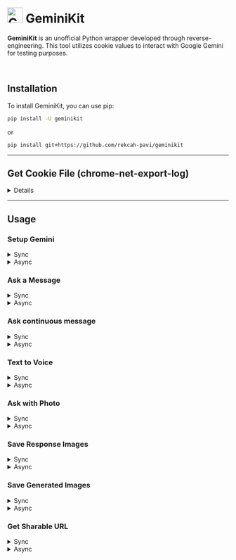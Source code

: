 # <img src="https://www.gstatic.com/lamda/images/gemini_sparkle_v002_d4735304ff6292a690345.svg" width="35px" alt="Gemini Icon" /> GeminiKit

**GeminiKit** is an unofficial Python wrapper developed through reverse-engineering. This tool utilizes cookie values to interact with Google Gemini for testing purposes.

<br>

## Installation

To install GeminiKit, you can use pip:

```bash
pip install -U geminikit
```
or

```bash
pip install git+https://github.com/rekcah-pavi/geminikit
```

***
 ## Get Cookie File (chrome-net-export-log)
<details>
 

For a detailed video guide, [click here](https://youtu.be/IUCJg2KWcJs).

### 1. Close All Tabs

Ensure all tabs are closed in Google Chrome.

### 2. Access Network Export

- Open a new tab and navigate to `chrome://net-export/`.

### 3. Configure Logging Settings

- Check the box labeled `Include cookies and credentials`.
- Set the `Maximum log size` to `1 MB`.
- Click the `Start logging` button.

### 4. Perform Actions

- Open a new tab and go to [gemini.google.com](https://gemini.google.com).
- Log in to your Gemini account.
- Send a sample message and wait for Gemini's response.

### 5. Stop Logging

- Return to the logging tab and click the `Stop logging` button.

### 6. Retrieve Cookies

- The cookies will be saved in a JSON file.

### 7. Extract Cookies from File

```python
from geminikit import get_cookies_from_file

with open("chrome-net-export-log.json", 'r') as f:
    cookies = get_cookies_from_file(f.read())

print(cookies)
```

</details>

***

## Usage

### Setup Gemini

<details>
  <summary>Sync</summary>

  ```python
  from geminikit import get_cookies_from_file
  from geminikit import Gemini

  with open("chrome-net-export-log.json", 'r') as f:
      cookies = get_cookies_from_file(f.read())

  gemini = Gemini(cookies)
```
</details>


<details>
  <summary>Async</summary>
 
```python
from geminikit import get_cookies_from_file
from geminikit import Asynic_Gemini as Gemini

import asyncio
import aiofiles #pip install aiofiles

async def main():
    async with aiofiles.open("chrome-net-export-log.json", mode='r') as f:
        cookies = get_cookies_from_file(f.read())

    gemini = await Gemini.create(cookies)

asyncio.run(main())
```
</details>



### Ask a Message


<details>
  <summary>Sync</summary>

  ```python
res = gemini.ask("hello")
print(res['text'])
```
</details>


<details>
  <summary>Async</summary>
 
```python
res = await gemini.ask("hello")
print(res['text'])
```
</details>



### Ask continuous message
<details>
  <summary>Sync</summary>

  ```python
user = None
while True:
 text = input("Ask: ")
 res = gemini.ask(text,user=user)
 user = res
 print(res['text'])
```
</details>


<details>
  <summary>Async</summary>
 
```python
import asyncio

user = None
while True:
 await asyncio.sleep(0)
 text = input("Ask: ")
 res = await gemini.ask(text,user=user)
 user = res
 print(res['text'])
 ```
</details>




### Text to Voice

<details>
  <summary>Sync</summary>

  ```python
res = gemini.speech("hello")
with open("a.wav", "wb") as f:
    f.write(res)
```
</details>


<details>
  <summary>Async</summary>
 
```python
import aiofiles #pip install aiofiles
res = await gemini.speech("hello")
async with aiofiles.open("a.wav", mode='wb') as f:
        await f.write(res)
```
</details>



### Ask with Photo

<details>
  <summary>Sync</summary>

  ```python
with open("cat.jpg", "rb") as f:
    img_link = gemini.upload_image(f.read())

photo = ['cat.jpg', img_link]  # photo name (if not available, use 'none.jpg'), link

res = gemini.ask("What is in this photo?", photo=photo)
print(res['text'])
```
</details>


<details>
  <summary>Async</summary>
 
```python
import aiofiles #pip install aiofiles

async with aiofiles.open("cat.jpg", mode='rb') as f:
        img_data = await f.read()
        img_link = await gemini.upload_image(img_data)

photo = ['cat.jpg', img_link]  # photo name (if not available, use 'none.jpg'), link

res = await gemini.ask("What is in this photo?", photo=photo)
print(res['text'])


```
</details>





### Save Response Images

<details>
  <summary>Sync</summary>

  ```python
res = gemini.ask("send me some wallpapers")

print(res['text'])

#Or You can access URLs directly
for url in res['image_urls']:
    img_name  = url.split("/")[-1]
    img_bytes = gemini.get_img_bytes(url)
    with open(img_name, 'wb') as f:
        f.write(img_bytes)
```
</details>


<details>
  <summary>Async</summary>
 
```python
import aiofiles #pip install aiofiles


res = await gemini.ask("send me some wallpapers")

print(res['text'])

#Or You can access URLs directly
for url in res['image_urls']:
    img_name  = url.split("/")[-1]
    img_bytes = await gemini.get_img_bytes(url)
    async with aiofiles.open(img_name, mode='wb') as f:
        await f.write(img_bytes)

```
</details>






### Save Generated Images

<details>
  <summary>Sync</summary>

  ```python
res = gemini.ask("Generate an image of a cat holding a rose.")

print(res['text'])

for url in res['generated_image_urls']:
    img_name  = url.split("/")[-1][:10] + ".png"
    img_bytes = gemini.get_img_bytes(url)
    with open(img_name, 'wb') as f:
        f.write(img_bytes)
```
</details>


<details>
  <summary>Async</summary>
 
```python
import aiofiles #pip install aiofiles

res = await gemini.ask("Generate an image of a cat holding a rose.")

print(res['text'])

for url in res['generated_image_urls']:
    img_name  = url.split("/")[-1][:10] + ".png"
    img_bytes = await gemini.get_img_bytes(url)

    async with aiofiles.open(img_name, mode='wb') as f:
        await f.write(img_bytes)

```
</details>




### Get Sharable URL

<details>
  <summary>Sync</summary>

  ```python
res = gemini.ask("Hi")
url = gemini.share(res['conversation_id'], res['response_id'], res['choice_id'], res['req_id'], res['fsid'], title="test by me")
print(url)
```
</details>


<details>
  <summary>Async</summary>
 
```python
res = await gemini.ask("Hi")
url = await gemini.share(res['conversation_id'], res['response_id'], res['choice_id'], res['req_id'], res['fsid'], title="test by me")
print(url)
```
</details>




